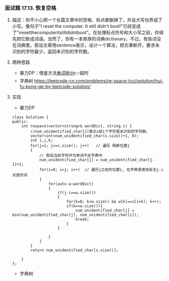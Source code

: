 
### 面试题 17.13. 恢复空格
1. 描述：你不小心把一个长篇文章中的空格、标点都删掉了，并且大写也弄成了小写。像句子"I reset the computer. It still didn’t boot!"已经变成了"iresetthecomputeritstilldidntboot"。在处理标点符号和大小写之前，你得先把它断成词语。当然了，你有一本厚厚的词典dictionary，不过，有些词没在词典里。假设文章用sentence表示，设计一个算法，把文章断开，要求未识别的字符最少，返回未识别的字符数。
2. 两种思路
    - 暴力DP：借鉴方法[单词拆分](../DP/139.word-break.md)👉超时
    - 字典树
    https://leetcode-cn.com/problems/re-space-lcci/solution/hui-fu-kong-ge-by-leetcode-solution/
3. 实现
    - 暴力DP
    ```
    class Solution {
    public:
        int respace(vector<string>& wordDict, string s) {        
            //num_unidentified_char[i]表示s前i个字符里未识别的字符数。
            vector<int>num_unidentified_char(s.size()+1, 0);
            int i,j,k;
            for(j=1; j<=s.size(); j++)   // 遍历 隔断位置j
            {
                // 假设当前字符作为单词不在字典中
                num_unidentified_char[j] = num_unidentified_char[j-1]+1;
                for(i=0; i<j; i++)  // 遍历j之前的位置i, 在字典里查找有无j-i长度的词
                {                
                    for(auto w:wordDict)
                    {                            
                        if(j-i==w.size())
                        {
                            for(k=0; k<w.size() && w[k]==s[i+k]; k++);
                            if(k==w.size()){
                                num_unidentified_char[j] = min(num_unidentified_char[j], num_unidentified_char[i]);
                                break;
                            }
                        }
                        
                    }
                }
            }
            return num_unidentified_char[s.size()];

        }
    };
    ```

    - 字典树
    ```

    ```
